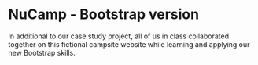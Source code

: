 # NuCamp - Bootstrap version

In additional to our case study project, all of us in class collaborated together on this fictional campsite website while learning and applying our new Bootstrap skills.
